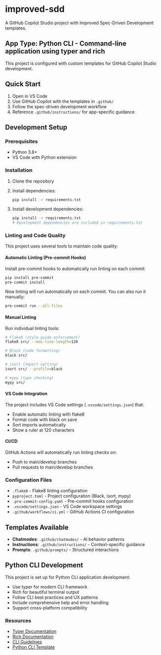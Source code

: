 # improved-sdd

A GitHub Copilot Studio project with Improved Spec-Driven Development templates.

## App Type: Python CLI - Command-line application using typer and rich

This project is configured with custom templates for GitHub Copilot Studio development.

## Quick Start

1. Open in VS Code
2. Use GitHub Copilot with the templates in `.github/`
3. Follow the spec-driven development workflow
4. Reference `.github/instructions/` for app-specific guidance

## Development Setup

### Prerequisites

- Python 3.8+
- VS Code with Python extension

### Installation

1. Clone the repository
2. Install dependencies:
   ```bash
   pip install -r requirements.txt
   ```

3. Install development dependencies:
   ```bash
   pip install -r requirements.txt
   # Development dependencies are included in requirements.txt
   ```

### Linting and Code Quality

This project uses several tools to maintain code quality:

#### Automatic Linting (Pre-commit Hooks)

Install pre-commit hooks to automatically run linting on each commit:

```bash
pip install pre-commit
pre-commit install
```

Now linting will run automatically on each commit. You can also run it manually:

```bash
pre-commit run --all-files
```

#### Manual Linting

Run individual linting tools:

```bash
# Flake8 (style guide enforcement)
flake8 src/ --max-line-length=120

# Black (code formatting)
black src/

# isort (import sorting)
isort src/ --profile=black

# mypy (type checking)
mypy src/
```

#### VS Code Integration

The project includes VS Code settings (`.vscode/settings.json`) that:
- Enable automatic linting with flake8
- Format code with black on save
- Sort imports automatically
- Show a ruler at 120 characters

#### CI/CD

GitHub Actions will automatically run linting checks on:
- Push to main/develop branches
- Pull requests to main/develop branches

### Configuration Files

- `.flake8` - Flake8 linting configuration
- `pyproject.toml` - Project configuration (Black, isort, mypy)
- `.pre-commit-config.yaml` - Pre-commit hooks configuration
- `.vscode/settings.json` - VS Code workspace settings
- `.github/workflows/ci.yml` - GitHub Actions CI configuration

## Templates Available

- **Chatmodes**: `.github/chatmodes/` - AI behavior patterns
- **Instructions**: `.github/instructions/` - Context-specific guidance
- **Prompts**: `.github/prompts/` - Structured interactions

## Python CLI Development

This project is set up for Python CLI application development:

- Use typer for modern CLI framework
- Rich for beautiful terminal output
- Follow CLI best practices and UX patterns
- Include comprehensive help and error handling
- Support cross-platform compatibility

### Resources

- [Typer Documentation](https://typer.tiangolo.com/)
- [Rich Documentation](https://rich.readthedocs.io/)
- [CLI Guidelines](https://clig.dev/)
- [Python CLI Template](.github/instructions/python-cli-dev.instructions.md)
